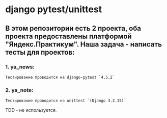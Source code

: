 # django pytest/unittest
## В этом репозитории есть 2 проекта, оба проекта предоставлены платформой "Яндекс.Практикум". Наша задача - написать тесты для проектов:
### 1. ya_news:
    Тестирование проводится на django-pytest `4.5.2`
### 2. ya_note:
    Тестирование проводится на unittest `(Django 3.2.15)`

TDD - не используется.

